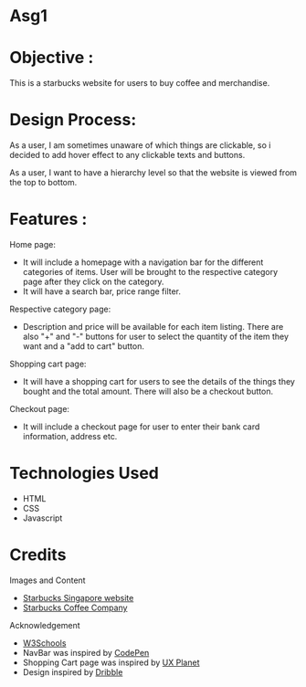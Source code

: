 # Asg1

# Objective : 
This is a starbucks website for users to buy coffee and merchandise.

# Design Process:
As a user, I am sometimes unaware of which things are clickable, so i decided to add hover effect to any clickable texts and buttons.

As a user, I want to have a hierarchy level so that the website is viewed from the top to bottom.

# Features : 

Home page:
- It will include a homepage with a navigation bar for the different categories of items. User will be brought to the respective category page after they click on the category.
- It will have a search bar, price range filter.

Respective category page:
- Description and price will be available for each item listing. There are also "+" and "-" buttons for user to select the quantity of the item they want and a "add to cart" button.

Shopping cart page:
- It will have a shopping cart for users to see the details of the things they bought and the total amount. There will also be a checkout button.

Checkout page:
- It will include a checkout page for user to enter their bank card information, address etc.

# Technologies Used
- HTML
- CSS
- Javascript

# Credits
Images and Content
- [Starbucks Singapore website](https://www.starbucks.com.sg/)
- [Starbucks Coffee Company](https://www.starbucks.com/)

Acknowledgement
- [W3Schools](https://www.w3schools.com/html/)
- NavBar was inspired by [CodePen](https://codepen.io/themustafaomar/pen/VKbQye)
- Shopping Cart page was inspired by [UX Planet](https://uxplanet.org/how-to-create-a-shopping-cart-ui-using-html-css-e5db3cd55aa0)
- Design inspired by [Dribble](https://dribbble.com/tags/online_shopping_apps)

